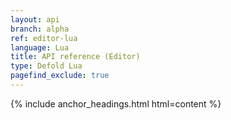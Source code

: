 ```yaml
---
layout: api
branch: alpha
ref: editor-lua
language: Lua
title: API reference (Editor)
type: Defold Lua
pagefind_exclude: true
---
```

{% include anchor_headings.html html=content %}